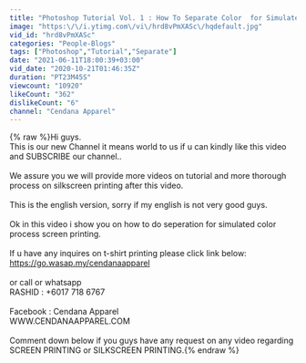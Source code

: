 ```yaml
---
title: "Photoshop Tutorial Vol. 1 : How To Separate Color  for Simulated Color Process Screen Printing."
image: "https:\/\/i.ytimg.com\/vi\/hrd8vPmXASc\/hqdefault.jpg"
vid_id: "hrd8vPmXASc"
categories: "People-Blogs"
tags: ["Photoshop","Tutorial","Separate"]
date: "2021-06-11T18:00:39+03:00"
vid_date: "2020-10-21T01:46:35Z"
duration: "PT23M45S"
viewcount: "10920"
likeCount: "362"
dislikeCount: "6"
channel: "Cendana Apparel"
---
```

{% raw %}Hi guys.<br />This is our new Channel it means world to us if u can kindly like this video and SUBSCRIBE our channel..<br /><br />We assure you we will provide more videos on tutorial and more thorough process on silkscreen printing after this video.<br /><br />This is the english version, sorry if my english is not very good guys.<br /><br />Ok in this video i show you on how to do seperation for simulated color process screen printing.<br /><br />If u have any inquires on t-shirt printing please click link below:<br /><a rel="nofollow" target="blank" href="https://go.wasap.my/cendanaapparel">https://go.wasap.my/cendanaapparel</a><br /><br />or call or whatsapp<br />RASHID : +6017 718 6767<br /><br />Facebook : Cendana Apparel<br />WWW.CENDANAAPPAREL.COM<br /><br />Comment down below if you guys have any request on any video regarding SCREEN PRINTING or SILKSCREEN PRINTING.{% endraw %}
